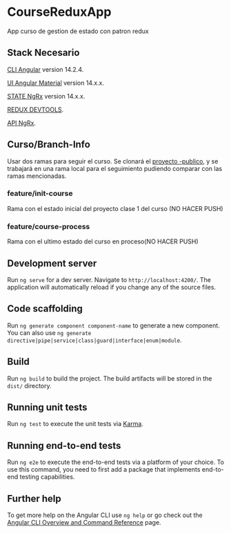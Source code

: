 # CourseReduxApp

App curso de gestion de estado con patron redux

## Stack Necesario

[CLI Angular](https://github.com/angular/angular-cli) version 14.2.4.

[UI Angular Material](https://material.angular.io/) version 14.x.x.

[STATE NgRx](https://ngrx.io/) version 14.x.x.

[REDUX DEVTOOLS](https://chrome.google.com/webstore/detail/redux-devtools/lmhkpmbekcpmknklioeibfkpmmfibljd?hl=en).

[API NgRx](https://jsonplaceholder.typicode.com/).

## Curso/Branch-Info
Usar dos ramas para seguir el curso. Se clonará el [proyecto -publico](https://github.com/jgonza16/course-redux-app), y se trabajará en una rama local para el seguimiento pudiendo comparar con las ramas mencionadas.
### feature/init-course 
Rama con el estado inicial del proyecto clase 1 del curso (NO HACER PUSH)
### feature/course-process
Rama con el ultimo estado del curso en proceso(NO HACER PUSH)

## Development server

Run `ng serve` for a dev server. Navigate to `http://localhost:4200/`. The application will automatically reload if you change any of the source files.

## Code scaffolding

Run `ng generate component component-name` to generate a new component. You can also use `ng generate directive|pipe|service|class|guard|interface|enum|module`.

## Build

Run `ng build` to build the project. The build artifacts will be stored in the `dist/` directory.

## Running unit tests

Run `ng test` to execute the unit tests via [Karma](https://karma-runner.github.io).

## Running end-to-end tests

Run `ng e2e` to execute the end-to-end tests via a platform of your choice. To use this command, you need to first add a package that implements end-to-end testing capabilities.

## Further help

To get more help on the Angular CLI use `ng help` or go check out the [Angular CLI Overview and Command Reference](https://angular.io/cli) page.
